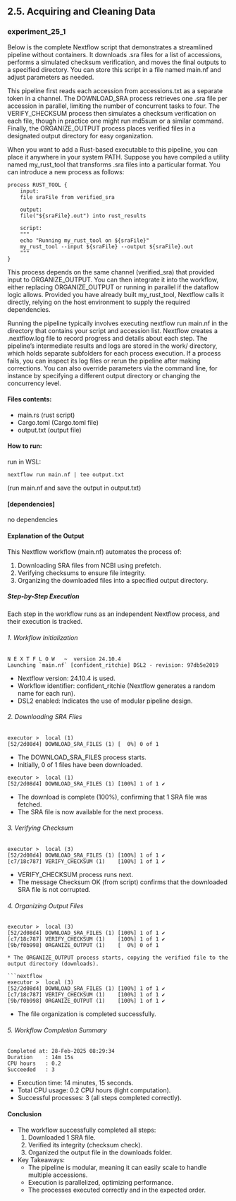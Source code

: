 ## 2.5. Acquiring and Cleaning Data

### experiment_25_1

Below is the complete Nextflow script that demonstrates a streamlined pipeline without containers. It downloads .sra files for a list of accessions, performs a simulated checksum verification, and moves the final outputs to a specified directory. You can store this script in a file named main.nf and adjust parameters as needed.

This pipeline first reads each accession from accessions.txt as a separate token in a channel. The DOWNLOAD_SRA process retrieves one .sra file per accession in parallel, limiting the number of concurrent tasks to four. The VERIFY_CHECKSUM process then simulates a checksum verification on each file, though in practice one might run md5sum or a similar command. Finally, the ORGANIZE_OUTPUT process places verified files in a designated output directory for easy organization.

When you want to add a Rust-based executable to this pipeline, you can place it anywhere in your system PATH. Suppose you have compiled a utility named my_rust_tool that transforms .sra files into a particular format. You can introduce a new process as follows:

```nextflow
process RUST_TOOL {
    input:
    file sraFile from verified_sra

    output:
    file("${sraFile}.out") into rust_results

    script:
    """
    echo "Running my_rust_tool on ${sraFile}"
    my_rust_tool --input ${sraFile} --output ${sraFile}.out
    """
}
```

This process depends on the same channel (verified_sra) that provided input to ORGANIZE_OUTPUT. You can then integrate it into the workflow, either replacing ORGANIZE_OUTPUT or running in parallel if the dataflow logic allows. Provided you have already built my_rust_tool, Nextflow calls it directly, relying on the host environment to supply the required dependencies.

Running the pipeline typically involves executing nextflow run main.nf in the directory that contains your script and accession list. Nextflow creates a .nextflow.log file to record progress and details about each step. The pipeline’s intermediate results and logs are stored in the work/ directory, which holds separate subfolders for each process execution. If a process fails, you can inspect its log files or rerun the pipeline after making corrections. You can also override parameters via the command line, for instance by specifying a different output directory or changing the concurrency level.

#### Files contents:
* main.rs (rust script)
* Cargo.toml (Cargo.toml file)
* output.txt (output file)

#### How to run:

run in WSL:

```wsl
nextflow run main.nf | tee output.txt
```

(run main.nf and save the output in output.txt)
  
#### [dependencies]

no dependencies

#### Explanation of the Output
This Nextflow workflow (main.nf) automates the process of:

1. Downloading SRA files from NCBI using prefetch.
2. Verifying checksums to ensure file integrity.
3. Organizing the downloaded files into a specified output directory.
   
##### Step-by-Step Execution
Each step in the workflow runs as an independent Nextflow process, and their execution is tracked.

###### 1. Workflow Initialization

```nextflow
N E X T F L O W   ~  version 24.10.4
Launching `main.nf` [confident_ritchie] DSL2 - revision: 97db5e2019
```

* Nextflow version: 24.10.4 is used.
* Workflow identifier: confident_ritchie (Nextflow generates a random name for each run).
* DSL2 enabled: Indicates the use of modular pipeline design.

###### 2. Downloading SRA Files

```nextflow
executor >  local (1)
[52/2d08d4] DOWNLOAD_SRA_FILES (1) [  0%] 0 of 1
```
* The DOWNLOAD_SRA_FILES process starts.
* Initially, 0 of 1 files have been downloaded.

```nextflow
executor >  local (1)
[52/2d08d4] DOWNLOAD_SRA_FILES (1) [100%] 1 of 1 ✔
```

* The download is complete (100%), confirming that 1 SRA file was fetched.
* The SRA file is now available for the next process.
  
###### 3. Verifying Checksum

```nextflow
executor >  local (3)
[52/2d08d4] DOWNLOAD_SRA_FILES (1) [100%] 1 of 1 ✔
[c7/18c787] VERIFY_CHECKSUM (1)    [100%] 1 of 1 ✔
```

* VERIFY_CHECKSUM process runs next.
* The message Checksum OK (from script) confirms that the downloaded SRA file is not corrupted.

###### 4. Organizing Output Files

```nextflow
executor >  local (3)
[52/2d08d4] DOWNLOAD_SRA_FILES (1) [100%] 1 of 1 ✔
[c7/18c787] VERIFY_CHECKSUM (1)    [100%] 1 of 1 ✔
[9b/f0b998] ORGANIZE_OUTPUT (1)    [  0%] 0 of 1

* The ORGANIZE_OUTPUT process starts, copying the verified file to the output directory (downloads).

```nextflow
executor >  local (3)
[52/2d08d4] DOWNLOAD_SRA_FILES (1) [100%] 1 of 1 ✔
[c7/18c787] VERIFY_CHECKSUM (1)    [100%] 1 of 1 ✔
[9b/f0b998] ORGANIZE_OUTPUT (1)    [100%] 1 of 1 ✔
```

* The file organization is completed successfully.
  
###### 5. Workflow Completion Summary

```nextflow
Completed at: 28-Feb-2025 08:29:34
Duration    : 14m 15s
CPU hours   : 0.2
Succeeded   : 3
```

* Execution time: 14 minutes, 15 seconds.
* Total CPU usage: 0.2 CPU hours (light computation).
* Successful processes: 3 (all steps completed correctly).

#### Conclusion
* The workflow successfully completed all steps:
  1. Downloaded 1 SRA file.
  2. Verified its integrity (checksum check).
  3. Organized the output file in the downloads folder.
* Key Takeaways:
  * The pipeline is modular, meaning it can easily scale to handle multiple accessions.
  * Execution is parallelized, optimizing performance.
  * The processes executed correctly and in the expected order.


